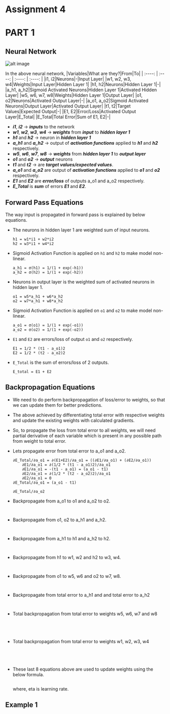 # Assignment 4 
# PART 1

## Neural Network

![alt image](https://cdn.mathpix.com/snip/images/85Qij7WDdP9k7huvKRKkOgHUhByuDWvhqVMy8gwp12w.original.fullsize.png)

In the above neural network, 
|Variables|What are they?|From|To|
| :----: | :----: | :----: | :----: |
|i1, i2|Neurons|-|Input Layer|
|w1, w2, w3, w4|Weights|Input Layer|Hidden Layer 1|
|h1, h2|Neurons|Hidden Layer 1|-|
|a_h1, a_h2|Sigmoid Activated Neurons|Hidden Layer 1|Activated Hidden Layer|
|w5, w6, w7, w8|Weights|Hidden Layer 1|Output Layer|
|o1, o2|Neurons|Activated Output Layer|-|
|a_o1, a_o2|Sigmoid Activated Neurons|Output Layer|Activated Output Layer|
|t1, t2|Target Values|Expected Output|-|
|E1, E2|Error/Loss|Activated Output Layer|E_Total|
|E_Total|Total Error|Sum of E1, E2|-|


- ***i1***, ***i2***                      -> ***inputs*** to the network
- ***w1***, ***w2***, ***w3***, ***w4***  -> ***weights*** from ***input*** to ***hidden layer 1***
- ***h1*** and ***h2***                   -> neuron in ***hidden layer 1***
- ***a_h1*** and ***a_h2***               -> output of ***activation functions*** applied to ***h1*** and ***h2*** respectively.
- ***w5***, ***w6***, ***w7***, ***w8***  -> ***weights*** from ***hidden layer 1*** to ***output layer***
- ***o1*** and ***o2***                   -> ***output*** neurons
- ***t1*** and ***t2***                   -> are ***target values/expected values***.
- ***a_o1*** and ***a_o2*** are output of ***activation functions*** applied to ***o1*** and ***o2*** respectively.
- ***E1*** and ***E2*** are ***error/loss*** of outputs a_o1 and a_o2 respectively.
- ***E_Total*** is ***sum*** of errors ***E1*** and ***E2***.


## Forward Pass Equations
The way input is propagated in forward pass is explained by below equations.
- The neurons in hidden layer 1 are weighted sum of input neurons.
    ```
    h1 = w1*i1 + w2*i2
    h2 = w3*i1 + w4*i2
    ```
- Sigmoid Activation Function is applied on ```h1``` and ```h2``` to make model non-linear.
    ```
    a_h1 = σ(h1) = 1/(1 + exp(-h1))
    a_h2 = σ(h2) = 1/(1 + exp(-h2))
    ```
- Neurons in output layer is the weighted sum of activated neurons in hidden layer 1.
    ```
    o1 = w5*a_h1 + w6*a_h2
    o2 = w7*a_h1 + w8*a_h2
    ```
- Sigmoid Activation Function is applied on ```o1``` and ```o2``` to make model non-linear.
    ```
    a_o1 = σ(o1) = 1/(1 + exp(-o1))
    a_o2 = σ(o2) = 1/(1 + exp(-o2))
    ```
- ```E1``` and ```E2``` are errors/loss of output ```o1``` and ```o2``` respectively.
    ```
    E1 = 1/2 * (t1 - a_o1)2	
    E2 = 1/2 * (t2 - a_o2)2	
    ```
- ```E_Total``` is the sum of errors/loss of 2 outputs.
    ```
    E_total = E1 + E2
    ```
    
## Backpropagation Equations
- We need to do perform backpropagation of loss/error to weights, so that we can update them for better predictions.
- The above achieved by differentiating total error with respective weights and update the existing weights with calculated gradients.
- So, to propagate the loss from total error to all weights, we will need partial derivative of each variable which is present in any possible path from weight to total error.

- Lets propagate error from total error to a_o1 and a_o2.
    ``` 
    ∂E_Total/∂a_o1 = ∂(E1+E2)/∂a_o1 = ((∂E1/∂a_o1) + (∂E2/∂a_o1)) 				
	    ∂E1/∂a_o1 = ∂(1/2 * (t1 - a_o1)2)/∂a_o1			
	    ∂E1/∂a_o1 = -(t1 - a_o1) = (a_o1 - t1)			
	    ∂E2/∂a_o1 = ∂(1/2 * (t2 - a_o2)2)/∂a_o1			
	    ∂E2/∂a_o1 = 0			
    ∂E_Total/∂a_o1 = (a_o1 - t1)
    ```
    ``` 
    ∂E_Total/∂a_o2
    
    ```
- Backpropagate from a_o1 to o1 and a_o2 to o2.
    ```
    
    ```
    ```
    
    ```
- Backpropagate from o1, o2 to a_h1 and a_h2.
    ```
    
    ```
    ```
    
    ```
- Backpropagate from a_h1 to h1 and a_h2 to h2.
    ```
    
    ```
    ```
    
    ```
- Backpropagate from h1 to w1, w2 and h2 to w3, w4.
    ```
    
    ```
    ```
    
    ```
- Backpropagate from o1 to w5, w6 and o2 to w7, w8.
    ```
    
    ```
    ```
    
    ```
- Backpropagate from total error to a_h1 and and total error to a_h2
    ```
    
    ```
    ```
    
    ```
- Total backpropagation from total error to weights w5, w6, w7 and w8
    ```
    
    ```
    ```
    
    ```
    ```
    
    ```
    ```
    
    ```
- Total backpropagation from total error to weights w1, w2, w3, w4
    ```
    
    ```
    ```
    
    ```
    ```
    
    ```
    ```
    
    ```
- These last 8 equations above are used to update weights using the below formula.
    ```
    
    ```
    where, eta is learning rate.
    

## Example 1
    
